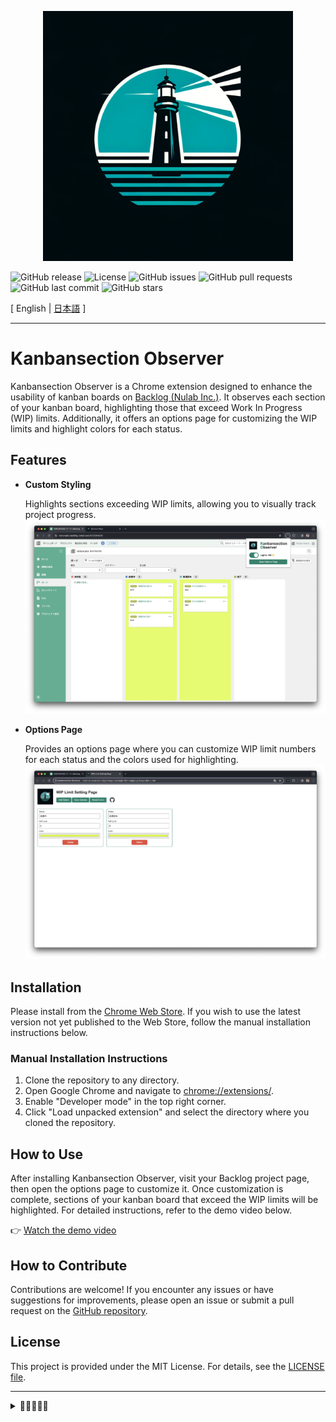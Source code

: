<p align="center">
  <a href="https://github.com/nekonado/kanbansection-observer">
    <img src="./img/logo.webp" alt="Kanbansection Observer" width="400px" />
  </a>
</p>

![GitHub release](https://img.shields.io/github/v/release/nekonado/kanbansection-observer?&label=release)
![License](https://img.shields.io/github/license/nekonado/kanbansection-observer?color=#00836b)
![GitHub issues](https://img.shields.io/github/issues/nekonado/kanbansection-observer?color=#00836b)
![GitHub pull requests](https://img.shields.io/github/issues-pr/nekonado/kanbansection-observer?color=#00836b)
![GitHub last commit](https://img.shields.io/github/last-commit/nekonado/kanbansection-observer?color=#00836b)
![GitHub stars](https://img.shields.io/github/stars/nekonado/kanbansection-observer?color=#00836b)

[ English | [日本語](https://github.com/nekonado/kanbansection-observer/blob/main/README.md) ]

---

# Kanbansection Observer

Kanbansection Observer is a Chrome extension designed to enhance the usability of kanban boards on [Backlog (Nulab Inc.)](https://backlog.com/ja/). It observes each section of your kanban board, highlighting those that exceed Work In Progress (WIP) limits. Additionally, it offers an options page for customizing the WIP limits and highlight colors for each status.

## Features

- **Custom Styling**

  Highlights sections exceeding WIP limits, allowing you to visually track project progress.
  ![demo1](./img/demo-1.png)

- **Options Page**

  Provides an options page where you can customize WIP limit numbers for each status and the colors used for highlighting.
  ![demo2](./img/demo-2.png)

## Installation

Please install from the [Chrome Web Store](https://chromewebstore.google.com/detail/kanbansection-observer/mpdokkleihjigkcikbibmimekikdpmam). If you wish to use the latest version not yet published to the Web Store, follow the manual installation instructions below.

### Manual Installation Instructions

1. Clone the repository to any directory.
2. Open Google Chrome and navigate to [chrome://extensions/](chrome://extensions/).
3. Enable "Developer mode" in the top right corner.
4. Click "Load unpacked extension" and select the directory where you cloned the repository.

## How to Use

After installing Kanbansection Observer, visit your Backlog project page, then open the options page to customize it. Once customization is complete, sections of your kanban board that exceed the WIP limits will be highlighted. For detailed instructions, refer to the demo video below.

👉 [Watch the demo video](https://www.youtube.com/watch?v=Jj5IasT99XY)

## How to Contribute

Contributions are welcome! If you encounter any issues or have suggestions for improvements, please open an issue or submit a pull request on the [GitHub repository](https://github.com/nekonado/kanbansection-observer).

## License

This project is provided under the MIT License. For details, see the [LICENSE file](https://github.com/nekonado/kanbansection-observer/blob/main/LICENSE).

---

<details>
<summary>🥚🥚🥚🥚🥚</summary>

### 🐣 Easter Egg: The Secret Behind "Kanbansection Observer" 🐣

If you've opened this section, perhaps you're in search of something special? Congratulations, you've discovered a little secret! Did the name "Kanbansection Observer" ring any bells? Yes, it's a playful combination with the "Intersection Observer API".

The joke here adds a bit of irony to the fact that this extension doesn't actually use the Intersection Observer API (it's implemented using the Mutation Observer API instead).

But that's not all. For those who've found this easter egg, here's another secret: developing this extension wasn't just about improving work efficiency. We aim to bring more light not only to your kanban boards but to your daily tasks as well.

So, if this little joke added some fun to your day, we're glad. And if this extension enhances your experience with kanban boards, please share it with friends! The developer, [@nekonado](https://github.com/nekonado), looks forward to your feedback!

</details>
